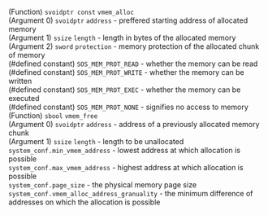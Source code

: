 (Function) `svoidptr const` `vmem_alloc`  
(Argument 0)
		`svoidptr` `address` - preffered starting address of allocated memory  
(Argument 1)
		`ssize` `length` - length in bytes of the allocated memory  
(Argument 2)
		`sword` `protection` - memory protection of the allocated chunk of memory  
(#defined constant) `SOS_MEM_PROT_READ` - whether the memory can be read  
(#defined constant) `SOS_MEM_PROT_WRITE` - whether the memory can be written  
(#defined constant) `SOS_MEM_PROT_EXEC` - whether the memory can be executed  
(#defined constant) `SOS_MEM_PROT_NONE` - signifies no access to memory  
(Function) `sbool` `vmem_free`  
(Argument 0)
		`svoidptr` `address` - address of a previously allocated memory chunk  
(Argument 1)
		`ssize` `length` - length to be unallocated  
`system_conf.min_vmem_address` - lowest address at which allocation is possible  
`system_conf.max_vmem_address` - highest address at which allocation is possible  
`system_conf.page_size` - the physical memory page size  
`system_conf.vmem_alloc_address_granuality` - the minimum difference of addresses on which the allocation is possible  
